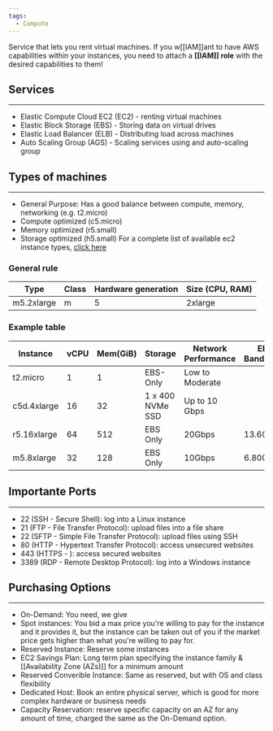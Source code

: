 ```yaml
---
tags:
  - Compute
---
```

Service that lets you rent virtual machines.
If you w[[IAM]]ant to have AWS capabilities within your instances, you need to attach a **[[IAM]] role** with the desired capabilities to them!

## Services
---
- Elastic Compute Cloud EC2 (EC2) - renting virtual machines
- Elastic Block Storage (EBS) - Storing data on virtual drives
- Elastic Load Balancer (ELB) - Distributing load across machines 
- Auto Scaling Group (AGS) - Scaling services using and auto-scaling group

## Types of machines
---
- General Purpose: Has a good balance between compute, memory, networking (e.g. t2.micro)
- Compute optimized (c5.micro)
- Memory optimized (r5.small)
- Storage optimized (h5.small)
For a complete list of available ec2 instance types, [click here](https://aws.amazon.com/ec2/instance-types/)
### General rule 
|Type|Class|Hardware generation|Size (CPU, RAM)|
|---|---|---|---|
|m5.2xlarge|m|5|2xlarge|
### Example table
| Instance | vCPU | Mem(GiB) | Storage | Network Performance | EBS Bandwidth|
|---       |---   |---       |---      |---                  |---           |
|t2.micro  | 1|1|EBS-Only|Low to Moderate||
|c5d.4xlarge|16|32|1 x 400 NVMe SSD|Up to 10 Gbps||
|r5.16xlarge|64|512|EBS Only|20Gbps|13.600|
|m5.8xlarge|32|128|EBS Only|10Gbps|6.800|

## Importante Ports
---
- 22 (SSH - Secure Shell): log into a Linux instance
- 21 (FTP - File Transfer Protocol): upload files into a file share
- 22 (SFTP - Simple File Transfer Protocol): upload files using SSH
- 80 (HTTP - Hypertext Transfer Protocol): access unsecured websites
- 443 (HTTPS - ): access secured websites
- 3389 (RDP - Remote Desktop Protocol): log into a Windows instance

## Purchasing Options
---
- On-Demand: You need, we give
- Spot instances: You bid a max price you're willing to pay for the instance and it provides it, but the instance can be taken out of you if the market price gets higher than what you're willing to pay for.
- Reserved Instance: Reserve some instances
- EC2 Savings Plan: Long term plan specifying the instance family & [[Availability Zone (AZs)]] for a minimum amount
- Reserved Converible Instance: Same as reserved, but with OS and class flexibility
- Dedicated Host: Book an entire physical server, which is good for more complex hardware or business needs
- Capacity Reservation: reserve specific capacity on an AZ for any amount of time, charged the same as the On-Demand option.